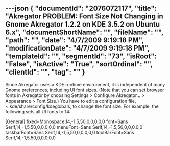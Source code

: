 ---json
{
  "documentId": "2076072117",
  "title": "Akregator PROBLEM: Font Size Not Changing in Gnome Akregator 1.2.2 on KDE 3.5.2 on Ubuntu 6.x",
  "documentShortName": "",
  "fileName": "",
  "path": "",
  "date": "4/7/2009 9:19:18 PM",
  "modificationDate": "4/7/2009 9:19:18 PM",
  "templateId": "",
  "segmentId": "73",
  "isRoot": "False",
  "isActive": "True",
  "sortOrdinal": "",
  "clientId": "",
  "tag": ""
}
---

Since Akregator uses a KDE runtime environment, it is independent of many Gnome preferences, including UI font sizes. (Note that you can set browser fonts in Akregator by choosing Settings &gt; Configure Akregator… &gt; Appearance &gt; Font Size.) You have to edit a configuration file, ~.kde/share/config/kdeglobals, to change the font size. For example, the following sets all UI fonts to 14:

[General]
fixed=Monospace,14,-1,5,50,0,0,0,0,0
font=Sans Serif,14,-1,5,50,0,0,0,0,0
menuFont=Sans Serif,14,-1,5,50,0,0,0,0,0
taskbarFont=Sans Serif,14,-1,5,50,0,0,0,0,0
toolBarFont=Sans Serif,14,-1,5,50,0,0,0,0,0
